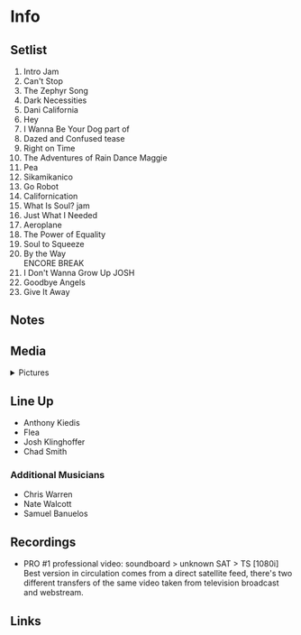 # Info

## Setlist

1. Intro Jam
2. Can't Stop
3. The Zephyr Song
4. Dark Necessities
5. Dani California
6. Hey
7. I Wanna Be Your Dog part of
8. Dazed and Confused tease
9. Right on Time
10. The Adventures of Rain Dance Maggie
11. Pea
12. Sikamikanico
13. Go Robot
14. Californication
15. What Is Soul? jam
16. Just What I Needed
17. Aeroplane
18. The Power of Equality
19. Soul to Squeeze
20. By the Way
<br>ENCORE BREAK
21. I Don't Wanna Grow Up JOSH
22. Goodbye Angels
23. Give It Away

## Notes

## Media 

<details>
  <summary>Pictures</summary>
  <!--<img alt="Setlist" title="Setlist" src="_.jpg" height="200" />-->
</details>

## Line Up

* Anthony Kiedis
* Flea
* Josh Klinghoffer
* Chad Smith

### Additional Musicians
* Chris Warren  
* Nate Walcott  
* Samuel Banuelos

## Recordings

* PRO #1 professional video: soundboard > unknown SAT > TS [1080i] Best version in circulation comes from a direct satellite feed, there's two different transfers of the same video taken from television broadcast and webstream.

## Links